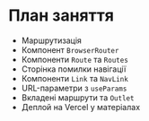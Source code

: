 # План заняття

- Маршрутизація
- Компонент `BrowserRouter`
- Компоненти `Route` та `Routes`
- Сторінка помилки навігації
- Компоненти `Link` та `NavLink`
- URL-параметри з `useParams`
- Вкладені маршрути та `Outlet`
- Деплой на Vercel у матеріалах